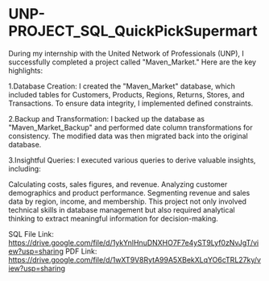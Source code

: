 # UNP-PROJECT_SQL_QuickPickSupermart
During my internship with the United Network of Professionals (UNP), I successfully completed a project called "Maven_Market." Here are the key highlights:

1.Database Creation: I created the "Maven_Market" database, which included tables for Customers, Products, Regions, Returns, Stores, and Transactions. To ensure data integrity, I implemented defined constraints.

2.Backup and Transformation: I backed up the database as "Maven_Market_Backup" and performed date column transformations for consistency. The modified data was then migrated back into the original database.

3.Insightful Queries: I executed various queries to derive valuable insights, including:

Calculating costs, sales figures, and revenue. Analyzing customer demographics and product performance. Segmenting revenue and sales data by region, income, and membership. This project not only involved technical skills in database management but also required analytical thinking to extract meaningful information for decision-making.

SQL File Link: https://drive.google.com/file/d/1ykYnlHnuDNXHO7F7e4yST9Lyf0zNvJgT/view?usp=sharing
PDF Link: https://drive.google.com/file/d/1wXT9V8RytA99A5XBekXLqYO6cTRL27ky/view?usp=sharing
